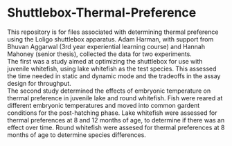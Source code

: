 # Shuttlebox-Thermal-Preference
This repository is for files associated with determining thermal preference using the Loligo shuttlebox apparatus.  Adam Harman, with support from Bhuvan Aggarwal (3rd year experiential learning course) and Hannah Mahoney (senior thesis), collected the data for two experiments.  
The first was a study aimed at optimizing the shuttlebox for use with juvenile whitefish, using lake whitefish as the test species.  This assessed the time needed in static and dynamic mode and the tradeoffs in the assay design for throughput.  
The second study  determined the effects of embryonic temperature on thermal preference in juvenile lake and round whitefish.  Fish were reared at different embryonic temperatures and moved into common gardent conditions for the post-hatching phase.  Lake whitefish were assessed for thermal preferences at 8 and 12 months of age, to determine if there was an effect over time.  Round whitefish were assesed for thermal preferences at 8 months of age to determine species differences. 
